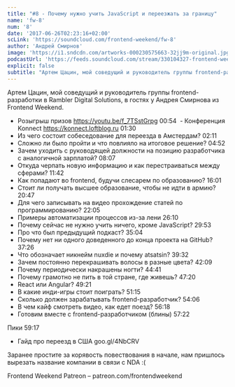 ```yaml
---
title: "#8 - Почему нужно учить JavaScript и переезжать за границу"
name: 'fw-8'
num: '8'
date: '2017-06-26T02:23:16+02:00'
scLink: 'https://soundcloud.com/frontend-weekend/fw-8'
author: 'Андрей Смирнов'
image: 'https://i1.sndcdn.com/artworks-000230575663-32jj9m-original.jpg'
podcastUrl: 'https://feeds.soundcloud.com/stream/330104327-frontend-weekend-fw-8.m4a'
explicit: false
subtitle: "Артем Цацин, мой соведущий и руководитель группы frontend-разработки в Rambler Digital Solutions, в гостях у Андрея Смирнова из Frontend Weekend."
---
```

Артем Цацин, мой соведущий и руководитель группы frontend-разработки в Rambler Digital Solutions, в гостях у Андрея Смирнова из Frontend Weekend.

- Розыгрыш призов https://youtu.be/f_7TSstGrpg <timecode>00:54</timecode>
 - Конференция Konnect https://konnect.loftblog.ru <timecode>01:30</timecode>
- Из чего состоит собеседование для переезда в Амстердам? <timecode>02:11</timecode>
- Сложно ли было пройти и что повлияло на итоговое решение? <timecode>04:52</timecode>
- Зачем уходить с руководящей должности на позицию разработчика с аналогичной зарплатой? <timecode>08:07</timecode>
- Откуда черпать новую информацию и как перестраиваться между сферами? <timecode>11:42</timecode>
- Как попадают во frontend, будучи слесарем по образованию? <timecode>16:01</timecode>
- Стоит ли получать высшее образование, чтобы не идти в армию? <timecode>20:47</timecode>
- Для чего записывать на видео прохождение статей по программированию? <timecode>22:05</timecode>
- Примеры автоматизации процессов из-за лени <timecode>26:10</timecode>
- Почему сейчас не нужно учить ничего, кроме JavaScript? <timecode>29:53</timecode>
- Про что был предыдущий подкаст? <timecode>35:04</timecode>
- Почему нет ни одного доведенного до конца проекта на GitHub? <timecode>37:26</timecode>
- Что обозначает никнейм nuxdie и почему atsatsin? <timecode>39:32</timecode>
- Зачем постоянно перекрашивать волосы в разные цвета? <timecode>42:09</timecode>
- Почему периодически накрашены ногти? <timecode>44:41</timecode>
- Почему грамотно не пить в той стране, где живешь? <timecode>47:20</timecode>
- React или Angular? <timecode>49:21</timecode>
- В какие инди-игры стоит поиграть? <timecode>51:15</timecode>
- Сколько должен зарабатывать frontend-разработчик? <timecode>54:06</timecode>
- В чем кайф смотреть видео, как едет поезд? <timecode>56:18</timecode> 
- Готовим вместе с frontend-разработчиком (блины) <timecode>57:22</timecode>

Пики <timecode>59:17</timecode>
- Гайд про переезд в США goo.gl/4NbCRV

Заранее простите за корявость повествования в начале, нам пришлось вырезать название компании в связи с NDA :(

Frontend Weekend Patreon – patreon.com/frontendweekend